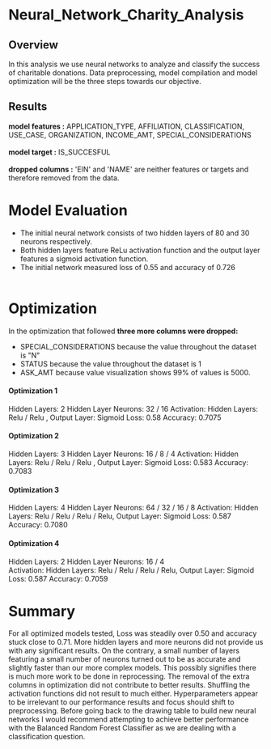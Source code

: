 # Neural_Network_Charity_Analysis

## Overview 
In this analysis we use neural networks to analyze and classify the success of charitable donations. Data preprocessing, model compilation and model optimization will be the three steps towards our objective. 

## Results 

**model features :**  APPLICATION_TYPE, AFFILIATION, CLASSIFICATION, USE_CASE, ORGANIZATION, INCOME_AMT, SPECIAL_CONSIDERATIONS<br><br>
**model target :** IS_SUCCESFUL<br><br>
**dropped columns :** 'EIN' and 'NAME' are neither features or targets and therefore removed from the data.

# Model Evaluation
- The initial neural network consists of two hidden layers of 80 and 30 neurons respectively. 
- Both hidden layers feature ReLu activation function and the output layer features a sigmoid activation function. 
- The initial network measured loss of 0.55 and accuracy of 0.726<br><br>

# Optimization
In the optimization that followed **three more columns were dropped:** 
- SPECIAL_CONSIDERATIONS because the value throughout the dataset is "N" <br>
- STATUS because the value throughout the dataset is 1<br>
- ASK_AMT because value visualization shows 99% of values is 5000.<br> 

#### Optimization 1
Hidden Layers: 2
Hidden Layer Neurons: 32 / 16 
Activation: Hidden Layers: Relu / Relu , Output Layer: Sigmoid
Loss: 0.58
Accuracy: 0.7075

#### Optimization 2
Hidden Layers: 3
Hidden Layer Neurons: 16 / 8 / 4 
Activation: Hidden Layers: Relu / Relu / Relu , Output Layer: Sigmoid
Loss: 0.583
Accuracy: 0.7083

#### Optimization 3
Hidden Layers: 4
Hidden Layer Neurons: 64 / 32 / 16 / 8 
Activation: Hidden Layers: Relu / Relu / Relu / Relu, Output Layer: Sigmoid
Loss: 0.587
Accuracy: 0.7080

#### Optimization 4
Hidden Layers: 2
Hidden Layer Neurons: 16 / 4  
Activation: Hidden Layers: Relu / Relu / Relu / Relu, Output Layer: Sigmoid
Loss: 0.587
Accuracy: 0.7059

# Summary
For all optimized models tested, Loss was steadily over 0.50 and accuracy stuck close to 0.71. More hidden layers and more neurons did not provide us with any significant results. On the contrary, a small number of layers featuring a small number of neurons turned out to be as accurate and slightly faster than our more complex models. This possibly signifies there is much more work to be done in reprocessing. The removal of the extra columns in optimization did not contribute to better results. Shuffling the activation functions did not result to much either. Hyperparameters appear to be irrelevant to our performance results and focus should shift to preprocessing.  Before going back to the drawing table to build new neural networks I would recommend attempting to achieve better performance with the Balanced Random Forest Classifier as we are dealing with a classification question. 


                                                                   
              

